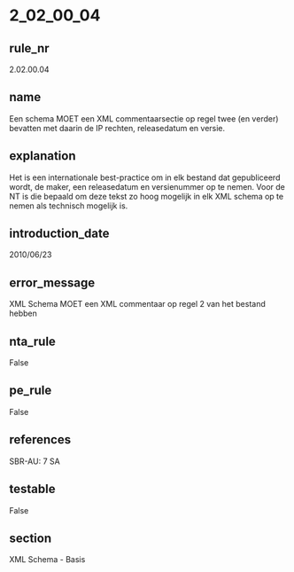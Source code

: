# 2_02_00_04

## rule_nr
2.02.00.04

## name
Een schema MOET een XML commentaarsectie op regel twee (en verder) bevatten met daarin de IP rechten, releasedatum en versie.

## explanation
Het is een internationale best-practice om in elk bestand dat gepubliceerd wordt, de maker, een releasedatum en versienummer op te nemen. Voor de NT is die bepaald om deze tekst zo hoog mogelijk in elk XML schema op te nemen als technisch mogelijk is.

## introduction_date
2010/06/23

## error_message
XML Schema MOET een XML commentaar op regel 2 van het bestand hebben

## nta_rule
False

## pe_rule
False

## references
SBR-AU: 7 SA

## testable
False

## section
XML Schema - Basis


